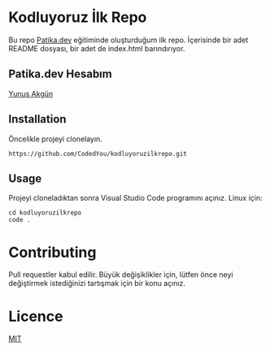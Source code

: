 # Kodluyoruz İlk Repo

Bu repo [Patika.dev](https://patika.dev) eğitiminde oluşturduğum ilk repo. İçerisinde bir adet README dosyası, bir adet de index.html barındırıyor.

## Patika.dev Hesabım
[Yunus Akgün](https://app.patika.dev/codingyou)

## Installation

Öncelikle projeyi clonelayın.

`https://github.com/CodedYou/kodluyoruzilkrepo.git`

## Usage

Projeyi cloneladıktan sonra Visual Studio Code programını açınız.
Linux için:
```
cd kodluyoruzilkrepo
code .
```
# Contributing

Pull requestler kabul edilir. Büyük değişiklikler için, lütfen önce neyi değiştirmek istediğinizi tartışmak için bir konu açınız.

# Licence

[MIT](https://chooselicence.com/licences/mit/)
